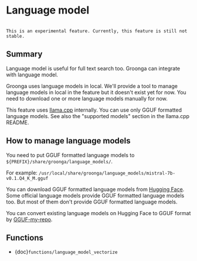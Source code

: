 # Language model

```{versionadded} 14.1.0
```

```{note}
This is an experimental feature. Currently, this feature is still not stable.
```

## Summary

Language model is useful for full text search too. Groonga can
integrate with language model.

Groonga uses language models in local. We'll provide a tool to manage
language models in local in the feature but it doesn't exist yet for
now. You need to download one or more language models manually for
now.

This feature uses [llama.cpp](https://github.com/ggerganov/llama.cpp)
internally. You can use only GGUF formatted language models. See also
the "supported models" section in the llama.cpp README.

## How to manage language models

You need to put GGUF formatted language models to
`${PREFIX}/share/groonga/language_models/`.

For example:
`/usr/local/share/groonga/language_models/mistral-7b-v0.1.Q4_K_M.gguf`

You can download GGUF formatted language models from [Hugging
Face](https://huggingface.co/). Some official language models provide
GGUF formatted language models too. But most of them don't provide
GGUF formatted language models.

You can convert existing language models on Hugging Face to GGUF
format by
[GGUF-my-repo](https://huggingface.co/spaces/ggml-org/gguf-my-repo).

## Functions

- {doc}`functions/language_model_vectorize`
